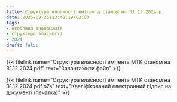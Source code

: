 ```yaml
---
title: Структура власності емітента станом на 31.12.2024 р.
date: 2025-09-25T13:48:19+03:00
tags:
- особлива інформація
- структура власності
- 2024
draft: false
---
```


{{< filelink name="Структура власності емітента MTK станом на 31.12.2024.pdf" text="Завантажити файл" >}}

{{< filelink name="Структура власності емітента MTK станом на 31.12.2024.pdf.p7s" text="Кваліфікований електронний підпис на документі (печатка)" >}}
